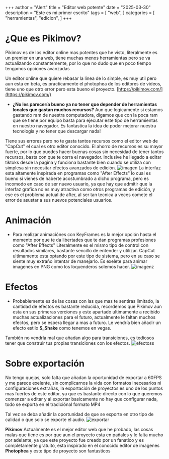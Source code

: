 +++
author = "Alert"
title = "Editor web potente"
date = "2025-03-30"
description = "Este es mi primer escrito"
tags = [
    "web",
]
categories = [
    "herramientas",
    "edicion",
]
+++
# ¿Que es Pikimov?
Pikimov es de los editor online mas potentes que he visto, literalmente es un premier en una web, tiene muchas menos herramientas pero se va actualizando constantemente, por lo que no dudo que en poco tiempo tengamos opciones avanzadas
<!--more-->

Un editor online que quiere rebasar la linea de lo simple, es muy util pero aun esta en beta, es practicamente el photophea de los editores de videos, tiene uno que otro error pero esta bueno el proyecto.
[https://pikimov.com/](https://pikimov.com/)

* **¿No les parecería bueno ya no tener que depender de herramientas locales que gastan muchos recursos?** Aun que logicamente si estamos gastando ram de nuestra computadora, digamos que con la poca ram que se tiene por equipo basta para ejecutar este tipo de herramientas en nuestro navegador. Es fantastica la idea de poder mejorar nuestra tecnologia y no tener que descargar nada!

Tiene sus errores pero no te gasta tantos recursos como el editor web de "CapCut" el cual es otro editor conocido. El ahorro de recursos es su mayor fuerte, por lo que puedes hacer buenas cosas sin necesidad de tener tantos recursos, basta con que te corra el navegador. Inclusive he llegado a editar tiktoks desde la pagina y funciona bastante bien cuando se utiliza con simplesa sin necesitar efectos avanzados de edición.
![imagen](https://cdn.discordapp.com/attachments/1290165016187899904/1290165016410062980/image.png?ex=67eabf8e&is=67e96e0e&hm=e71727cd93be579c984174934acd9c8133aa270cc0bf820c2da44906540a7ff1&)
La interfaz esta altamente inspirada en programas como "After Effects" lo cual es bueno si vienes de haberte acostumbrado a dicho programa, pero es incomodo en caso de ser nuevo usuario, ya que hay que admitir que la interfaz grafica no es muy atractiva como otros programas de edición, y ese es el problema actual de after, al ser tan tecnica a veces comete el error de asustar a sus nuevos potenciales usuarios. 

# Animación 
- Para realizar animaciónes con KeyFrames es la mejor opción hasta el momento por que te da libertades que te dan programas profesiones como "After Effects" Literalmente es el mismo tipo de control con resultados similares, bastante sencillo de entender y utilizar. CapCut ultimamente esta optando por este tipo de sistema, pero en su caso se siente muy extraño intentar de manejarlo. Es exelete para animar imagenes en PNG como los loquenderos solemos hacer.
![imagenz](https://64.media.tumblr.com/7ec14cebd4748314ac8e0ae3e97c91c1/23ad5ba1c32c9c08-3e/s1280x1920/b5e5b7c8235fd1520f16f37974b88ed7f7a73803.pnj)

# Efectos 
- Probablemente es de las cosas con las que mas te sentiras limitado, la cantidad de efectos es bastante reducida, recordemos que Pikimov aun esta en sus primeras verciones y este apartado ultimamente a recibido muchas actualizaciones para el futuro, actualmente le faltan muchos efectos, pero se espera llegar a mas a futuro. Le vendría bien añadir un efecto estilo **S_Shake** como tenemos en vegas.

También no vendría mal que añadan algo para transiciones, es tediosos tener que construir tus propias transiciones con los efectos.
![efectoss](https://64.media.tumblr.com/64d5767d3208b71eb1b825c5be902e52/23ad5ba1c32c9c08-23/s1280x1920/7d06f7268da6cba5e498fc6dd3740f0f930e8502.pnj)

# Sobre exportación
No tengo quejas, solo falta que añadan la oportunidad de exportar a 60FPS y me parece exelente, sin complicarnos la vida con formatos inecesarios ni configuraciones extrañas, la exportación de proyectos es uno de los puntos mas fuertes de este editor, ya que es bastante directo con lo que queremos comenzar a editar y al exportar basicamente no hay que configurar nada, todo se exporta en el tradiciónal formato MP4 

Tal vez se deba añadir la oportunidad de que se exporte en otro tipo de calidad o que solo se exporte el audio.
![exportar](https://64.media.tumblr.com/b4616d20b7cdc769e5b110f2cc13d450/23ad5ba1c32c9c08-eb/s1280x1920/e07f6d90296b093203151ca9c7c5cd0dbab3452e.pnj)

**Pikimov** Actualmente es el mejor editor web que he probado, las cosas malas que tiene es por que aun el proyecto esta en pañales y le falta mucho por adelante, ya que este proyecto fue creado por un fanatico y es completamente gratuito, esta inspirado en el conocido editor de imagenes **Photophea** y este tipo de proyecto son fantasticos 
